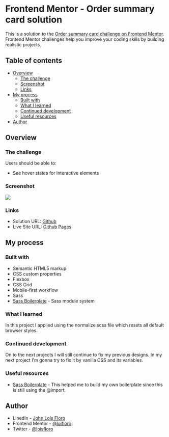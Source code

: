 # Frontend Mentor - Order summary card solution

This is a solution to the [Order summary card challenge on Frontend Mentor](https://www.frontendmentor.io/challenges/order-summary-component-QlPmajDUj). Frontend Mentor challenges help you improve your coding skills by building realistic projects. 

## Table of contents

- [Overview](#overview)
  - [The challenge](#the-challenge)
  - [Screenshot](#screenshot)
  - [Links](#links)
- [My process](#my-process)
  - [Built with](#built-with)
  - [What I learned](#what-i-learned)
  - [Continued development](#continued-development)
  - [Useful resources](#useful-resources)
- [Author](#author)

## Overview

### The challenge

Users should be able to:

- See hover states for interactive elements

### Screenshot

![](./screenshot.jpg)


### Links

- Solution URL: [Github](https://github.com/loifloro/order-summary-component-main)
- Live Site URL: [Github Pages](https://loifloro.github.io/order-summary-component-main/dist/)

## My process

### Built with

- Semantic HTML5 markup
- CSS custom properties
- Flexbox
- CSS Grid
- Mobile-first workflow
- Sass
- [Sass Boilerplate](https://github.com/KittyGiraudel/sass-boilerplate) - Sass module system



### What I learned

In this project I applied using the normalize.scss file which resets all default browser styles. 



### Continued development

On to the next projects I will still continue to fix my previous designs. In my next project I'm gonna try to fix it by vanilla CSS and its variables. 


### Useful resources

- [Sass Boilerplate](https://github.com/KittyGiraudel/sass-boilerplate) - This helped me to build my own boilerplate since this is still using the @import.

## Author

- LinedIn - [John Lois Floro](https://www.linkedin.com/in/jlfloro/)
- Frontend Mentor - [@loifloro](https://www.frontendmentor.io/profile/loifloro)
- Twitter - [@loisfloro](https://www.twitter.com/@loisfloro)




